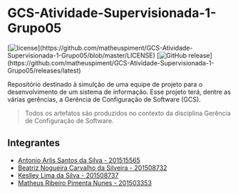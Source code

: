# GCS-Atividade-Supervisionada-1-Grupo05

[![license](https://img.shields.io/github/license/matheuspiment/GCS-Atividade-Supervisionada-1-Grupo05.svg?)](https://github.com/matheuspiment/GCS-Atividade-Supervisionada-1-Grupo05/blob/master/LICENSE)
[![GitHub release](https://img.shields.io/github/release/matheuspiment/GCS-Atividade-Supervisionada-1-Grupo05.svg?)](https://github.com/matheuspiment/GCS-Atividade-Supervisionada-1-Grupo05/releases/latest)

Repositório destinado à simulção de uma equipe de projeto para o desenvolvimento de um
sistema de informação. Esse projeto terá, dentre as várias gerências, a Gerência de
Configuração de Software (GCS). 

> Todos os artefatos são produzidos no contexto da disciplina Gerência de Configuração de Software.

## Integrantes

- [Antonio Arlis Santos da Silva - 201515565](https://github.com/antlisufg)
- [Beatriz Nogueira Carvalho da Silveira - 201508732](https://github.com/BeatrizN) 
- [Keslley Lima da Silva - 201508737](https://github.com/keslleylima) 
- [Matheus Ribeiro Pimenta Nunes - 201503353](https://github.com/matheuspiment)
